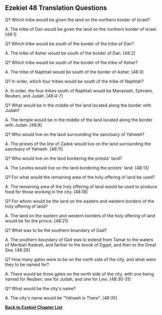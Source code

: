## Ezekiel 48 Translation Questions ##

Q? Which tribe would be given the land on the northern border of Israel?

A. The tribe of Dan would be given the land on the northern border of Israel. [48:1]

Q? Which tribe would be south of the border of the tribe of Dan?

A. The tribe of Asher would be south of the border of Dan. [48:2]

Q? Which tribe would be south of the border of the tribe of Asher?

A. The tribe of Naphtali would be south of the border of Asher. [48:3]

Q? In order, which four tribes would be south of the tribe of Naphtali?

A. In order, the four tribes south of Naphtali would be Manasseh, Ephraim, Reuben, and Judah. [48:4-7]

Q? What would be in the middle of the land located along the border with Judah?

A. The temple would be in the middle of the land located along the border with Judah. [48:8]

Q? Who would live on the land surrounding the sanctuary of Yahweh?

A. The priests of the line of Zadok would live on the land surrounding the sanctuary of Yahweh. [48:11]

Q? Who would live on the land bordering the priests' land?

A. The Levites would live on the land bordering the priests' land. [48:13]

Q? For what would the remaining area of the holy offering of land be used?

A. The remaining area of the holy offering of land would be used to produce food for those working in the city. [48:18]

Q? For whom would be the land on the eastern and western borders of the holy offering of land?

A. The land on the eastern and western borders of the holy offering of land would be for the prince. [48:21]

Q? What was to be the southern boundary of Gad?

A. The southern boundary of Gad was to extend from Tamar to the waters of Meribah Kadesh, and farther to the brook of Egypt, and then to the Great Sea. [48:28]

Q? How many gates were to be on the north side of the city, and what were they to be named for?

A. There would be three gates on the north side of the city, with one  being named for Reuben, one for Judah, and one for Levi. [48:30-31] 

Q? What would be the city's name?

A. The city's name would be "Yahweh is There". [48:35]

__[Back to Ezekiel Chapter List](./)__

